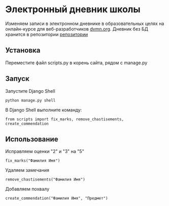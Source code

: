 # Электронный дневник школы

Изменяем записи в электронном дневнике в образовательных целях на онлайн-курсе для веб-разработчиков [dvmn.org](https://dvmn.org/).
Дневник без БД хранится в репозитории [репозитории](https://github.com/devmanorg/e-diary)

## Установка


Переместите файл scripts.py в корень сайта, рядом с manage.py



## Запуск
Запустите Django Shell
```
python manage.py shell
```
В Django Shell выполните команду:
```
from scripts import fix_marks, remove_chastisements, create_commendation
```

## Использование

Исправляем оценки "2" и "3" на "5"
```
fix_marks("Фамилия Имя")
```
Удаляем замечания
```
remove_chastisements("Фамилия Имя")
```
Добавляем похвалу
```
create_commendation("Фамилия Имя", "Предмет")
```
